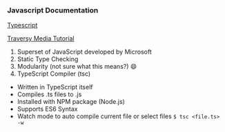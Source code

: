### Javascript Documentation

[Typescript](https://www.typescriptlang.org/)

[Traversy Media Tutorial](https://www.youtube.com/watch?v=rAy_3SlqT-E)
1. Superset of JavaScript developed by Microsoft
2. Static Type Checking
3. Modularity (not sure what this means?) :smile:
4. TypeScript Compiler (tsc)
- Written in TypeScript itself
- Compiles .ts files to .js
- Installed with NPM package (Node.js)
- Supports ES6 Syntax
- Watch mode to auto compile current file or select files `$ tsc <file.ts> -w`
